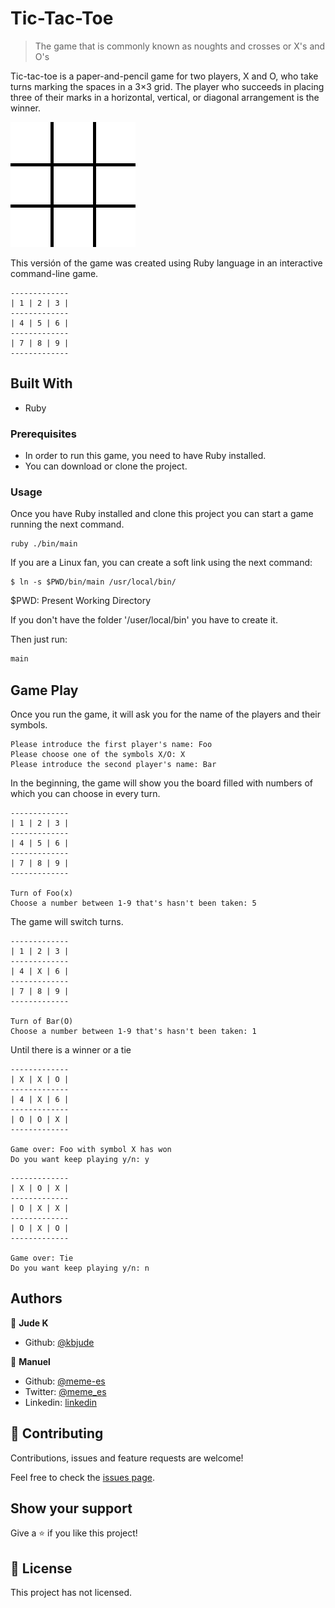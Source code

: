 # Tic-Tac-Toe
> The game that is commonly known as noughts and crosses or X's and O's

Tic-tac-toe is a paper-and-pencil game for two players, X and O, who take turns marking the spaces in a 3×3 grid. The player who succeeds in placing three of their marks in a horizontal, vertical, or diagonal arrangement is the winner.

![animated](./tic-tac-toe.gif)

This versión of the game was created using Ruby language in an interactive command-line game.

```
-------------
| 1 | 2 | 3 |
-------------
| 4 | 5 | 6 |
-------------
| 7 | 8 | 9 |
-------------
```

## Built With

- Ruby

### Prerequisites

- In order to run this game, you need to have Ruby installed.
- You can download or clone the project.

### Usage

Once you have Ruby installed and clone this project you can start a game running the next command.

```
ruby ./bin/main
```

If you are a Linux fan, you can create a soft link using the next command:

```
$ ln -s $PWD/bin/main /usr/local/bin/
```
$PWD: Present Working Directory

If you don't have the folder '/user/local/bin' you have to create it. 

Then just run:

```Ruby
main
```

## Game Play

Once you run the game, it will ask you for the name of the players and their symbols.

```
Please introduce the first player's name: Foo
Please choose one of the symbols X/O: X
Please introduce the second player's name: Bar
```

In the beginning, the game will show you the board filled with numbers of which you can choose in every turn.

```
-------------
| 1 | 2 | 3 |
-------------
| 4 | 5 | 6 |
-------------
| 7 | 8 | 9 |
-------------

Turn of Foo(x)
Choose a number between 1-9 that's hasn't been taken: 5
```

The game will switch turns.

```
-------------
| 1 | 2 | 3 |
-------------
| 4 | X | 6 |
-------------
| 7 | 8 | 9 |
-------------

Turn of Bar(O)
Choose a number between 1-9 that's hasn't been taken: 1
```

Until there is a winner or a tie

```
-------------
| X | X | O |
-------------
| 4 | X | 6 |
-------------
| O | O | X |
-------------

Game over: Foo with symbol X has won
Do you want keep playing y/n: y
```

```
-------------
| X | O | X |
-------------
| O | X | X |
-------------
| O | X | O |
-------------

Game over: Tie
Do you want keep playing y/n: n
```

## Authors

👤 **Jude K**

- Github: [@kbjude](https://github.com/kbjude)

👤 **Manuel**

- Github: [@meme-es](https://github.com/meme-es)
- Twitter: [@meme_es](https://twitter.com/meme_es)
- Linkedin: [linkedin](https://www.linkedin.com/in/manuel-elias-b289a638/)

## 🤝 Contributing

Contributions, issues and feature requests are welcome!

Feel free to check the [issues page](https://github.com/meme-es/tic-tac-toe/issues).

## Show your support

Give a ⭐️ if you like this project!

## 📝 License

This project has not licensed.
